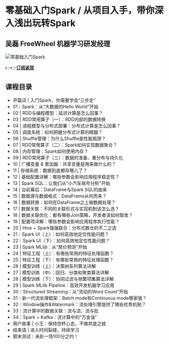 零基础入门Spark / 从项目入手，带你深入浅出玩转Spark
================================

吴磊 **FreeWheel 机器学习研发经理**
-------------------------

![零基础入门Spark](https://www.geekgay.com/storage/geek/geek_a48ff1288a7852338d651ae8a41662ff.jpg)  
  
👉👉[**订阅返现**](http://gk.link/a/117o9 "零基础入门Spark")  
  
课程目录
----

  
  
- 开篇词 | 入门Spark，你需要学会“三步走”
- 01｜Spark：从“大数据的Hello World”开始
- 02 | RDD与编程模型：延迟计算是怎么回事？
- 03 | RDD常用算子（一）：RDD内部的数据转换
- 04 | 进程模型与分布式部署：分布式计算是怎么回事？
- 05 | 调度系统：如何把握分布式计算的精髓？
- 06 | Shuffle管理：为什么Shuffle是性能瓶颈？
- 07 | RDD常用算子（二）：Spark如何实现数据聚合？
- 08 | 内存管理：Spark如何使用内存？
- 09 | RDD常用算子（三）：数据的准备、重分布与持久化
- 10 | 广播变量 &amp; 累加器：共享变量是用来做什么的？
- 11 | 存储系统：数据到底都存哪儿了？
- 12 | 基础配置详解：哪些参数会影响应用程序稳定性？
- 13 | Spark SQL：让我们从“小汽车摇号分析”开始
- 14 | 台前幕后：DataFrame与Spark SQL的由来
- 15 | 数据源与数据格式：DataFrame从何而来？
- 16 | 数据转换：如何在DataFrame之上做数据处理？
- 17 | 数据关联：不同的关联形式与实现机制该怎么选？
- 18 | 数据关联优化：都有哪些Join策略，开发者该如何取舍？
- 19 | 配置项详解：哪些参数会影响应用程序执行性能？
- 20 | Hive + Spark强强联合：分布式数仓的不二之选
- 21｜Spark UI（上）：如何高效地定位性能问题？
- 22｜Spark UI（下）：如何高效地定位性能问题？
- 23 | Spark MLlib：从“房价预测”开始
- 24 | 特征工程（上）：有哪些常用的特征处理函数？
- 25 | 特征工程（下）：有哪些常用的特征处理函数？
- 26 | 模型训练（上）：决策树系列算法详解
- 27 | 模型训练（中）：回归、分类和聚类算法详解
- 28 | 模型训练（下）：协同过滤与频繁项集算法详解
- 29 | Spark MLlib Pipeline：高效开发机器学习应用
- 30｜Structured Streaming：从“流动的Word Count”开始
- 31｜新一代流处理框架：Batch mode和Continuous mode哪家强？
- 32｜Window操作&amp;Watermark：流处理引擎提供了哪些优秀机制？
- 33｜流计算中的数据关联：流与流、流与批
- 34｜Spark + Kafka：流计算中的“万金油”
- 用户故事 | 小王：保持空杯心态，不做井底之蛙
- 结束语 | 进入时间裂缝，持续学习
- 期末测试｜来赴一场100分之约！
